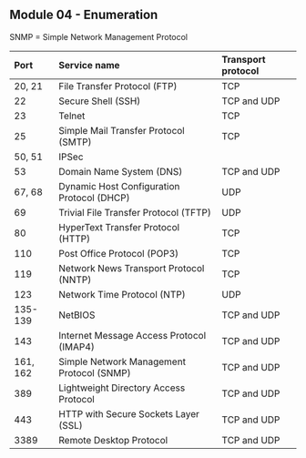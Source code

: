 ## Module 04 - Enumeration

SNMP = Simple Network Management Protocol 

**Port**|**Service name**|**Transport protocol**
:-----|:-----|:-----
 20, 21| File Transfer Protocol (FTP)| TCP
 22| Secure Shell (SSH)| TCP and UDP
 23| Telnet| TCP
 25| Simple Mail Transfer Protocol (SMTP)| TCP
 50, 51| IPSec| 
 53| Domain Name System (DNS)| TCP and UDP
 67, 68| Dynamic Host Configuration Protocol (DHCP)| UDP
 69| Trivial File Transfer Protocol (TFTP)| UDP
 80| HyperText Transfer Protocol (HTTP)| TCP
 110| Post Office Protocol (POP3)| TCP
 119| Network News Transport Protocol (NNTP)| TCP
 123| Network Time Protocol (NTP)| UDP
 135-139| NetBIOS| TCP and UDP
 143| Internet Message Access Protocol (IMAP4)| TCP and UDP
 161, 162| Simple Network Management Protocol (SNMP)| TCP and UDP
 389| Lightweight Directory Access Protocol| TCP and UDP
 443| HTTP with Secure Sockets Layer (SSL)| TCP and UDP
 3389| Remote Desktop Protocol| TCP and UDP